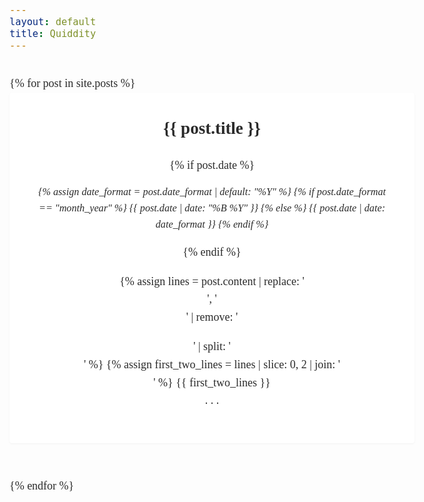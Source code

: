 ```yaml
---
layout: default
title: Quiddity
---
```


<div class="post-list">
{% for post in site.posts %}
  <article class="post-preview">
    <a href="{{ post.url | relative_url }}" class="post-link">
      <h2>{{ post.title }}</h2>
      {% if post.date %}
      <p class="post-meta">
          {% assign date_format = post.date_format | default: "%Y" %}
          {% if post.date_format == "month_year" %}
              {{ post.date | date: "%B %Y" }}
          {% else %}
              {{ post.date | date: date_format }}
          {% endif %}
      </p>
      {% endif %}
      <p class="post-excerpt">
        {% assign lines = post.content | replace: '</p>', '<br />' | remove: '<p>' | split: '<br />' %}
        {% assign first_two_lines = lines | slice: 0, 2 | join: '<br />' %}
        {{ first_two_lines }}
        <br />
        .&nbsp;.&nbsp;.
      </p>
    </a>
  </article>
{% endfor %}
</div>

<style>
:root {
    --font-main: "EB Garamond", Georgia, serif;
    --font-headers: var(--font-main);
}

body {
    background-color: {{ site.palette.background }};
    color: #2a2a2a;
    font-family: var(--font-main);
    font-size: 18px;
    line-height: 1.6;
}

h1, h2 {
    color: {{ site.palette.main }};
}

.post-list {
    margin: 2em 0;
}

.post-list {
    position: relative;
}

.post-preview {
    margin-bottom: 3em;
    padding: 2em;
    background: white;
    border-radius: 4px;
    box-shadow: 0 1px 3px rgba(0,0,0,0.05);
    max-width: 600px;
    margin-left: auto;
    margin-right: auto;
    text-align: center;
    position: relative;
}

.post-preview:not(:last-child)::after {
    content: "";
    position: absolute;
    bottom: -1.5em;
    left: 50%;
    transform: translateX(-50%);
    width: 100px;
    height: 1px;
    background: {{ site.palette.secondary }};
    opacity: 0.4;
}

.post-link {
    display: block;
    text-decoration: none;
    color: inherit;
    transition: all 0.3s ease;
}

.post-preview h2 {
    color: {{ site.palette.main }};
    margin-top: 0;
    transition: color 0.3s;
}

.post-preview:hover h2 {
    color: {{ site.palette.accent }};
}

.post-meta, .ellipsis {
    color: {{ site.palette.secondary }};
    font-size: 0.9em;
    font-style: italic;
}

.post-excerpt {
    margin: 1em 0 0;
    color: #2a2a2a;
}

.post-categories {
    margin: 2em 0;
}

.category-link {
    display: inline-block;
    margin: 0.3em;
    padding: 0.5em 1em;
    background: {{ site.palette.secondary }};
    color: white;
    border-radius: 2px;
    text-decoration: none;
    transition: all 0.3s;
}

.category-link:hover {
    background: {{ site.palette.accent }};
}

.timeline-nav {
    background: white;
    padding: 1.5em;
    border-radius: 4px;
    box-shadow: 0 1px 3px rgba(0,0,0,0.05);
    margin: 2em 0;
}

.timeline-nav h2 {
    color: {{ site.palette.main }};
    margin-top: 0;
}

.month-group {
    margin: 0.5em 0;
}

.month-group summary {
    cursor: pointer;
    padding: 0.5em;
    background: {{ site.palette.main }};
    color: white;
    border-radius: 2px;
    transition: background-color 0.3s;
}

.month-group summary:hover {
    background: {{ site.palette.secondary }};
}

.month-group ul {
    list-style: none;
    padding-left: 1.5em;
    margin: 0.5em 0;
}

.month-group a {
    color: {{ site.palette.accent }};
    text-decoration: none;
    transition: color 0.3s;
}

.month-group a:hover {
    color: {{ site.palette.main }};
}
</style>
